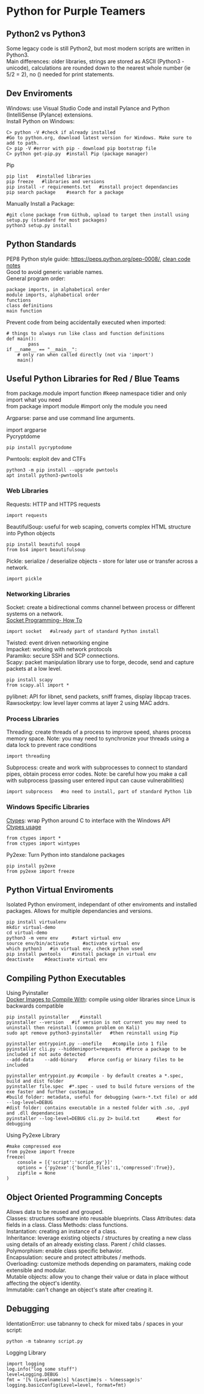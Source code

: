 # Python for Purple Teamers    
## Python2 vs Python3   
Some legacy code is still Python2, but most modern scripts are written in Python3.    
Main differences: older libraries, strings are stored as ASCII (Python3 - unicode), calculations are rounded down to the nearest whole number (ie 5/2 = 2), no () needed for print statements.   
## Dev Enviroments     
Windows: use Visual Studio Code and install Pylance and Python (IntelliSense (Pylance) extensions.     
Install Python on Windows:    

    C> python -V #check if already installed   
    #Go to python.org, download latest version for Windows. Make sure to add to path.   
    C> pip -V #error with pip - download pip bootstrap file   
    C> python get-pip.py  #install Pip (package manager)     
Pip    

    pip list   #installed libraries    
    pip freeze   #libraries and versions   
    pip install -r requirements.txt   #install project dependancies     
    pip search package    #search for a package    
Manually Install a Package:    

    #git clone package from Github, upload to target then install using setup.py (standard for most packages)    
    python3 setup.py install     
## Python Standards        
PEP8 Python style guide: https://peps.python.org/pep-0008/, [clean code notes](https://github.com/JuanCrg90/Clean-Code-Notes)             
Good to avoid generic variable names.         
General program order:    

    package imports, in alphabetical order          
    module imports, alphabetical order      
    functions    
    class definitions     
    main function       
Prevent code from being accidentally executed when imported:    

	# things to always run like class and function definitions   
	def main():
    		pass    
	if __name__ == "__main__":
  		# only ran when called directly (not via 'import') 
   		main()
## Useful Python Libraries for Red / Blue Teams     
from package.module import function     #keep namespace tidier and only import what you need    
from package import module      #import only the module you need    

Argparse: parse and use command line arguments.     

   import argparse     
Pycryptdome    

    pip install pycryptodome    
    
Pwntools: exploit dev and CTFs      

    python3 -m pip install --upgrade pwntools      
    apt install python3-pwntools   
### Web Libraries   
Requests: HTTP and HTTPS requests         

    import requests      
BeautifulSoup: useful for web scaping, converts complex HTML structure into Python objects     

    pip install beautiful soup4    
    from bs4 import beautifulsoup     
Pickle: serialize / deserialize objects - store for later use or transfer across a network.      

    import pickle     
### Networking Libraries   
Socket: create a bidirectional comms channel between process or different systems on a network.      
[Socket Programming- How To](https://docs.python.org/3/howto/sockets.html)    

    import socket   #already part of standard Python install     
Twisted: event driven networking engine     
Impacket: working with network protocols    
Paramiko: secure SSH and SCP connections.       
Scapy: packet manipulation library use to forge, decode, send and capture packets at a low level.   

    pip install scapy    
    from scapy.all import *     
pylibnet: API for libnet, send packets, sniff frames, display libpcap traces.     
Rawsocketpy: low level layer comms at layer 2 using MAC addrs.     
### Process Libraries   
Threading: create threads of a process to improve speed, shares process memory space. Note: you may need to synchronize your threads using a data lock to prevent race conditions         

    import threading    
Subprocess: create and work with subprocesses to connect to standard pipes, obtain process error codes. Note: be careful how you make a call with subprocess (passing user entered input can cause vulnerabilities)      

    import subprocess   #no need to install, part of standard Python lib      
### Windows Specific Libraries    
[Ctypes](https://docs.python.org/3/library/ctypes.html): wrap Python around C to interface with the Windows API    
[Ctypes usage](https://stephenscotttucker.medium.com/interfacing-python-with-c-using-ctypes-classes-and-arrays-42534d562ce7)      

    from ctypes import *
    from ctypes import wintypes 
Py2exe: Turn Python into standalone packages     

    pip install py2exe   
    from py2exe import freeze 

## Python Virtual Enviroments    
Isolated Python enviroment, independant of other enviroments and installed packages. Allows for multiple dependancies and versions.     

    pip install virtualenv     
    mkdir virtual-demo    
    cd virtual-demo      
    python3 -m venv env     #start virtual env     
    source env/bin/activate     #activate virtual env    
    which python3   #in virtual env, check python used      
    pip install pwntools    #install package in virtual env     
    deactivate    #deactivate virtual env     
    
## Compiling Python Executables     
Using Pyinstaller    
[Docker Images to Compile With](https://hub.docker.com/r/cdrx/pyinstaller-linux): compile using older libraries since Linux is backwards compatible    

    pip install pyinstaller    #install    
    pyinstaller --version   #if version is not current you may need to uninstall then reinstall (common problem on Kali)        
    sudo apt remove python3-pyinstaller   #then reinstall using Pip    
    
    pyinstaller entrypoint.py --onefile    #compile into 1 file    
    pyinstaller cli.py --hiddenimport=requests  #force a package to be included if not auto detected            
    --add-data    --add-binary    #force config or binary files to be included    
    
    pyinstaller entrypoint.py #compile - by default creates a *.spec, build and dist folder       
    pyinstaller file.spec  #*.spec - used to build future versions of the exe faster and further customize         
    #build folder: metadata, useful for debugging (warn-*.txt file) or add --log-level=DEBUG              
    #dist folder: contains executable in a nested folder with .so, .pyd and .dll dependancies   
    pyinstaller --log-level=DEBUG cli.py 2> build.txt      #best for debugging    
 
 Using Py2exe Library    
 
    #make compressed exe     
    from py2exe import freeze 
    freeze(
	    console = [{'script':'script.py'}]'
	    options = {'py2exe':{'bundle_files':1,'compressed':True}},
	    zipfile = None 
    )

## Object Oriented Programming Concepts  
Allows data to be reused and grouped.    
Classes: structures software into reusable blueprints. Class 
Attributes: data fields in a class. 
Class Methods: class functions.     
Instantation: creating an instance of a class.     
Inheritance: leverage existing objects / structures by creating a new class using details of an already existing class. Parent / child classes.     
Polymorphism: enable class specific behavior.    
Encapsulation: secure and protect attributes / methods.     
Overloading: customize methods depending on paramaters, making code extensible and modular.     
Mutable objects: allow you to change their value or data in place without affecting the object's identity.    
Immutable: can't change an object's state after creating it.    

## Debugging    
IdentationError: use tabnanny to check for mixed tabs / spaces in your script:     

    python -m tabnanny script.py  
Logging Library      

	import logging     
 	log.info("log some stuff")    
  	level=Logging.DEBUG    
  	fmt = '[% (Levelname)s] %(asctime)s - %(message)s'     
  	logging.basicConfig(Level=level, format=fmt)   
